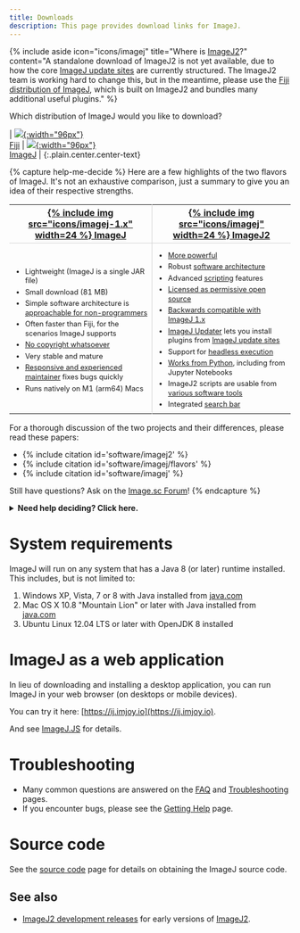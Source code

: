 ```yaml
---
title: Downloads
description: This page provides download links for ImageJ.
---
```


{% include aside icon="icons/imagej" title="Where is [ImageJ2](/software/imagej2)?" content="A standalone download of ImageJ2 is not yet available, due to how the core [ImageJ update sites](/update-sites) are currently structured. The ImageJ2 team is working hard to change this, but in the meantime, please use the [Fiji distribution of ImageJ](/software/fiji), which is built on ImageJ2 and bundles many additional useful plugins." %}

Which distribution of ImageJ would you like to download?

| [![](/media/icons/fiji.svg){:width="96px"}<br>Fiji](/software/fiji/downloads) | [![](/media/icons/imagej-1.x.png){:width="96px"}<br>ImageJ](https://imagej.nih.gov/ij/download.html) |
{:.plain.center.center-text}

{% capture help-me-decide %}
Here are a few highlights of the two flavors of ImageJ. It's not an exhaustive comparison, just a summary to give you an idea of their respective strengths.

<style>
table.help-me-decide th:first-child, table.help-me-decide td:first-child {
  border-right: 1px solid lightgray;
}
table.help-me-decide tr:first-child {
 border-bottom: 1px solid lightgray;
}
table.help-me-decide td {
  font-size: 0.8em;
  line-height: 1.3em;
}
table.help-me-decide ul {
  margin-bottom: 0;
}
table.help-me-decide li {
  padding-bottom: 0.3em;
}
</style>
<table class="plain top help-me-decide">
<tr>
  <th class="center-text middle"><a href="/software/imagej-1.x">{% include img src="icons/imagej-1.x" width=24 %} ImageJ</a></th>
  <th class="center-text middle"><a href="/software/imagej2">{% include img src="icons/imagej"  width=24 %} ImageJ2</a></th>
</tr>
<tr>
  <td><ul>
    <li>Lightweight (ImageJ is a single JAR file)</li>
    <li>Small download (81 MB)</li>
    <li>Simple software architecture is <a href="https://imagej.nih.gov/ij/developer/">approachable for non-programmers</a></li>
    <li>Often faster than Fiji, for the scenarios ImageJ supports</li>
    <li><a href="/licensing/#a-note-about-imagej-1.x">No copyright whatsoever</a></li>
    <li>Very stable and mature</li>
    <li><a href="/people/rasband">Responsive and experienced maintainer</a> fixes bugs quickly</li>
    <li>Runs natively on M1 (arm64) Macs</li>
  </ul></td>
  <td><ul>
    <li><a href="https://imagej.net/presentations/2017-02-16-imagej2-neubias/#/24">More powerful</a></li>
    <li>Robust <a href="/develop/architecture">software architecture</a></li>
    <li>Advanced <a href="/scripting">scripting</a> features</li>
    <li><a href="/licensing">Licensed as permissive open source</a></li>
    <li><a href="/libs/imagej-legacy">Backwards compatible with ImageJ 1.x</a></li>
    <li><a href="/plugins/updater">ImageJ Updater</a> lets you install plugins from <a href="/update-sites">ImageJ update sites</a></li>
    <li>Support for <a href="/learn/headless">headless execution</a></li>
    <li><a href="/scripting/python">Works from Python</a>, including from Jupyter Notebooks</li>
    <li>ImageJ2 scripts are usable from <a href="/libs/scijava">various software tools</a></li>
    <li>Integrated <a href="/learn#the-search-bar">search bar</a></li>
  </ul></td>
</tr>
</table>

For a thorough discussion of the two projects and their differences, please read these papers:

* {% include citation id='software/imagej2' %}
* {% include citation id='software/imagej/flavors' %}
* {% include citation id='software/imagej' %}

Still have questions? Ask on the [Image.sc Forum](https://forum.image.sc/tag/imagej)!
{% endcapture %}
<details class="shadowed-box"><summary><strong>Need help deciding? Click here.</strong></summary>
{{help-me-decide | markdownify}}
</details>

# System requirements

ImageJ will run on any system that has a Java 8 (or later) runtime installed. This includes, but is not limited to:

1.  Windows XP, Vista, 7 or 8 with Java installed from [java.com](https://java.com/)
2.  Mac OS X 10.8 "Mountain Lion" or later with Java installed from [java.com](https://java.com/)
3.  Ubuntu Linux 12.04 LTS or later with OpenJDK 8 installed

# ImageJ as a web application

In lieu of downloading and installing a desktop application, you can run
ImageJ in your web browser (on desktops or mobile devices).

You can try it here: [https://ij.imjoy.io](https://ij.imjoy.io).

And see [ImageJ.JS](/software/imagej-js) for details.

# Troubleshooting

  - Many common questions are answered on the [FAQ](/learn/faq) and [Troubleshooting](/learn/troubleshooting) pages.
  - If you encounter bugs, please see the [Getting Help](/discuss) page.

# Source code

See the [source code](/develop/source) page for details on obtaining the ImageJ source code.

## See also

  - [ImageJ2 development releases](/software/imagej2/development-releases) for early versions of [ImageJ2](/software/imagej2).
